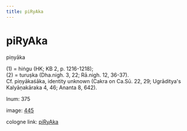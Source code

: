 ```yaml
---
title: piRyAka
---
```


# piRyAka

piṇyāka  <div n="P" />(1) = hiṅgu (HK; KB 2, p. 1216-1218); <div n="P" />(2) = turuṣka (Dha.nigh. 3, 22; Rā.nigh. 12, 36-37). <div n="P" />Cf. piṇyākaśāka, identity unknown (Cakra on Ca.Sū. 22, 29; Ugrāditya's <div n="lb" />Kalyāṇakāraka 4, 46; Ananta 8, 642).

lnum: 375

image: [445](https://www.sanskrit-lexicon.uni-koeln.de/scans/csl-apidev/servepdf.php?dict=snp&page=445)

cologne link: [piRyAka](https://sanskrit-lexicon.uni-koeln.de/scans/csl-apidev/getword.php?dict=snp&key=piRyAka)

